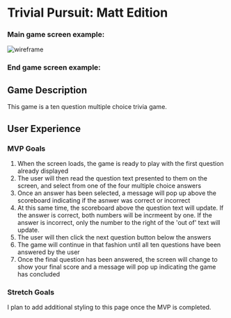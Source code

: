 # Trivial Pursuit: Matt Edition

### Main game screen example:
![wireframe](https://i.imgur.com/hdFeLuz.png)

### End game screen example:

## Game Description
This game is a ten question multiple choice trivia game.

## User Experience
### MVP Goals
<ol>
<li>When the screen loads, the game is ready to play with the first question already displayed</li>
<li>The user will then read the question text presented to them on the screen, and select from one of the four multiple choice answers</li>
<li>Once an answer has been selected, a message will pop up above the scoreboard indicating if the asnwer was correct or incorrect</li>
<li>At this same time, the scoreboard above the question text will update. If the answer is correct, both numbers will be incrmeent by one. If the answer is incorrect, only the number to the right of the 'out of' text will update.</li>
<li>The user will then click the next question button below the answers</li>
<li>The game will continue in that fashion until all ten questions have been answered by the user</li>
<li>Once the final question has been answered, the screen will change to show your final score and a message will pop up indicating the game has concluded</li>
</ol>

### Stretch Goals
I plan to add additional styling to this page once the MVP is completed.



